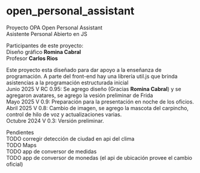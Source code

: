 # open_personal_assistant
Proyecto OPA Open Personal Assistant<br>
Asistente Personal Abierto en JS<br>

Participantes de este proyecto:<br>
        Diseño gráfico <strong>Romina Cabral</strong><br>
        Profesor <strong>Carlos Rios</strong><br>

Este proyecto esta diseñado para dar apoyo a la enseñanza de programación. A parte del front-end hay una librería util.js que brinda asistencias a la programación estructurada inicial<br>
Junio       2025 V RC 0.95: Se agrego diseño (Gracias <strong>Romina Cabral</strong>) y se agregaron avatares, se agrego la vesión preliminar de Frida<br>
Mayo        2025 V 0.9: Preparación para la presentación en noche de los oficios.<br>
Abril       2025 V 0.8: Cambio de imagen, se agrego la mascota del carpincho, control de hilo de voz y actualizaciones varias.<br>
Octubre     2024 V 0.3: Versión preliminar.<br>


Pendientes<br>
TODO corregir detección de ciudad en api del clima<br>
TODO Maps<br>
TODO app de conversor de medidas<br>
TODO app de conversor de monedas	(el api de ubicación provee el cambio oficial)<br>

